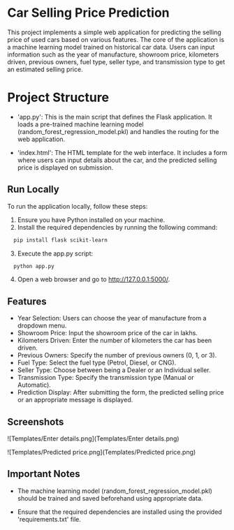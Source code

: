 
# Car Selling Price Prediction

This project implements a simple web application for predicting the selling price of used cars based on various features. The core of the application is a machine learning model trained on historical car data. Users can input information such as the year of manufacture, showroom price, kilometers driven, previous owners, fuel type, seller type, and transmission type to get an estimated selling price.


# Project Structure
* 'app.py': This is the main script that defines the Flask application. It loads a pre-trained machine learning model (random_forest_regression_model.pkl) and handles the routing for the web application.

* 'index.html': The HTML template for the web interface. It includes a form where users can input details about the car, and the predicted selling price is displayed on submission.


## Run Locally

To run the application locally, follow these steps:

1. Ensure you have Python installed on your machine.
2. Install the required dependencies by running the following command:

```bash
  pip install flask scikit-learn
```

3. Execute the app.py script:

```bash
  python app.py
```

4. Open a web browser and go to http://127.0.0.1:5000/.




## Features

- Year Selection: Users can choose the year of manufacture from a dropdown menu.
- Showroom Price: Input the showroom price of the car in lakhs.
- Kilometers Driven: Enter the number of kilometers the car has been driven.
- Previous Owners: Specify the number of previous owners (0, 1, or 3).
- Fuel Type: Select the fuel type (Petrol, Diesel, or CNG).
- Seller Type: Choose between being a Dealer or an Individual seller.
- Transmission Type: Specify the transmission type (Manual or Automatic).
- Prediction Display: After submitting the form, the predicted selling price or an appropriate message is displayed.


## Screenshots

![Templates/Enter details.png](Templates/Enter details.png)

![Templates/Predicted price.png](Templates/Predicted price.png)


## Important Notes
* The machine learning model (random_forest_regression_model.pkl) should be trained and saved beforehand using appropriate data.

* Ensure that the required dependencies are installed using the provided 'requirements.txt' file.

